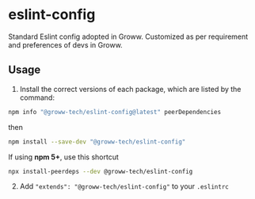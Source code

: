 # eslint-config
Standard Eslint config adopted in Groww. Customized as per requirement and preferences of devs in Groww.

## Usage
1. Install the correct versions of each package, which are listed by the command:

  ```sh
  npm info "@groww-tech/eslint-config@latest" peerDependencies
  ```
  then 

  ```sh
  npm install --save-dev "@groww-tech/eslint-config"
  ```

  If using **npm 5+**, use this shortcut

  ```sh
  npx install-peerdeps --dev @groww-tech/eslint-config
  ```  


2. Add `"extends": "@groww-tech/eslint-config"` to your `.eslintrc`
